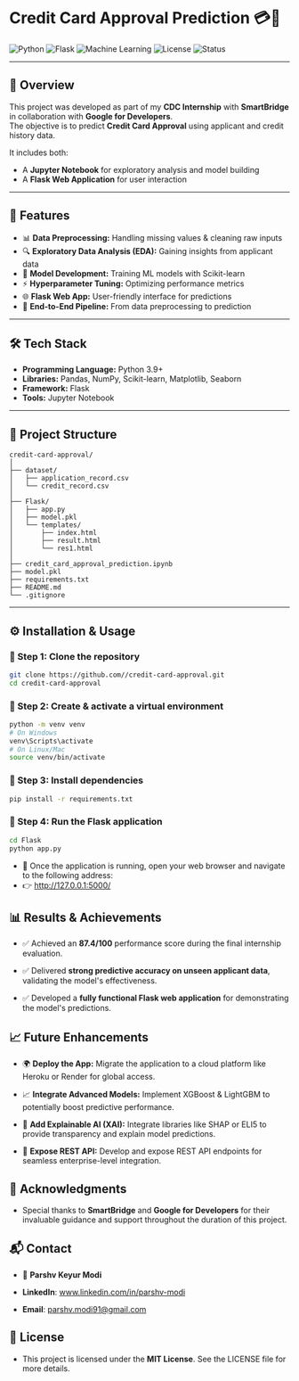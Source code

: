 # Credit Card Approval Prediction 💳🤖

![Python](https://img.shields.io/badge/Python-3.9+-blue.svg)
![Flask](https://img.shields.io/badge/Flask-Framework-green.svg)
![Machine Learning](https://img.shields.io/badge/Machine%20Learning-ScikitLearn-orange)
![License](https://img.shields.io/badge/License-MIT-lightgrey)
![Status](https://img.shields.io/badge/Status-Completed-brightgreen)

---

## 📌 Overview
This project was developed as part of my **CDC Internship** with **SmartBridge** in collaboration with **Google for Developers**.  
The objective is to predict **Credit Card Approval** using applicant and credit history data.  

It includes both:
- A **Jupyter Notebook** for exploratory analysis and model building  
- A **Flask Web Application** for user interaction  

---

## 🚀 Features
- 📊 **Data Preprocessing:** Handling missing values & cleaning raw inputs  
- 🔍 **Exploratory Data Analysis (EDA):** Gaining insights from applicant data  
- 🤖 **Model Development:** Training ML models with Scikit-learn  
- ⚡ **Hyperparameter Tuning:** Optimizing performance metrics  
- 🌐 **Flask Web App:** User-friendly interface for predictions  
- 📑 **End-to-End Pipeline:** From data preprocessing to prediction  

---

## 🛠️ Tech Stack
- **Programming Language:** Python 3.9+  
- **Libraries:** Pandas, NumPy, Scikit-learn, Matplotlib, Seaborn  
- **Framework:** Flask  
- **Tools:** Jupyter Notebook  

---

## 📂 Project Structure
```plaintext
credit-card-approval/
│
├── dataset/
│   ├── application_record.csv
│   └── credit_record.csv
│
├── Flask/
│   ├── app.py
│   ├── model.pkl
│   └── templates/
│       ├── index.html
│       ├── result.html
│       └── res1.html
│
├── credit_card_approval_prediction.ipynb
├── model.pkl
├── requirements.txt
├── README.md
└── .gitignore
```
---

## ⚙️ Installation & Usage

### 🔧 Step 1: Clone the repository
```bash
git clone https://github.com//credit-card-approval.git
cd credit-card-approval
```

### 🔧 Step 2: Create & activate a virtual environment
```bash
python -m venv venv
# On Windows
venv\Scripts\activate
# On Linux/Mac
source venv/bin/activate
```
### 🔧 Step 3: Install dependencies
```bash
pip install -r requirements.txt
```
### 🔧 Step 4: Run the Flask application
```bash
cd Flask
python app.py
```
- 📌 Once the application is running, open your web browser and navigate to the following address:
- 👉 http://127.0.0.1:5000/

## 📊 Results & Achievements
- ✅ Achieved an **87.4/100** performance score during the final internship evaluation.

- ✅ Delivered **strong predictive accuracy on unseen applicant data**, validating the model's effectiveness.

- ✅ Developed a **fully functional Flask web application** for demonstrating the model's predictions.

## 📈 Future Enhancements
- 🌍 **Deploy the App:** Migrate the application to a cloud platform like Heroku or Render for global access.

- 📈 **Integrate Advanced Models:** Implement XGBoost & LightGBM to potentially boost predictive performance.

- 🔎 **Add Explainable AI (XAI):** Integrate libraries like SHAP or ELI5 to provide transparency and explain model predictions.

- 🔌 **Expose REST API:** Develop and expose REST API endpoints for seamless enterprise-level integration.

## 🙏 Acknowledgments
- Special thanks to **SmartBridge** and **Google for Developers** for their invaluable guidance and support throughout the duration of this project.

## 📬 Contact
- 👤 **Parshv Keyur Modi**

- **LinkedIn**: www.linkedin.com/in/parshv-modi
- **Email**: parshv.modi91@gmail.com

## 📜 License
- This project is licensed under the **MIT License**. See the LICENSE file for more details.
